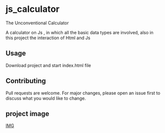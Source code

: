 # js_calculator
The Unconventional Calculator

A calculator on Js , in which all the basic data types are involved, also in this project the interaction of  Html and Js

## Usage

Download project and start index.html file

## Contributing
Pull requests are welcome. For major changes, please open an issue first to discuss what you would like to change.

## project image
[IMG](https://ibb.co/SVjr6gB)

